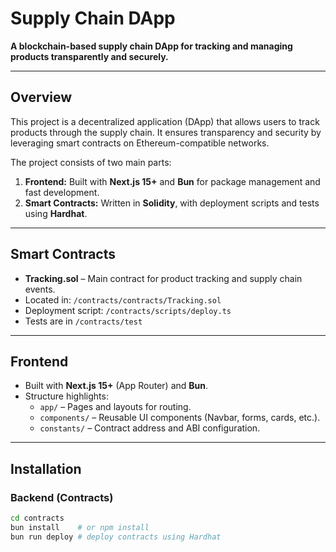 # Supply Chain DApp

**A blockchain-based supply chain DApp for tracking and managing products transparently and securely.**

---

## Overview

This project is a decentralized application (DApp) that allows users to track products through the supply chain. It ensures transparency and security by leveraging smart contracts on Ethereum-compatible networks.  

The project consists of two main parts:  

1. **Frontend:** Built with **Next.js 15+** and **Bun** for package management and fast development.  
2. **Smart Contracts:** Written in **Solidity**, with deployment scripts and tests using **Hardhat**.  

---

## Smart Contracts

- **Tracking.sol** – Main contract for product tracking and supply chain events.  
- Located in: `/contracts/contracts/Tracking.sol`  
- Deployment script: `/contracts/scripts/deploy.ts`  
- Tests are in `/contracts/test`  

---

## Frontend

- Built with **Next.js 15+** (App Router) and **Bun**.  
- Structure highlights:
  - `app/` – Pages and layouts for routing.  
  - `components/` – Reusable UI components (Navbar, forms, cards, etc.).  
  - `constants/` – Contract address and ABI configuration.  

---

## Installation

### Backend (Contracts)

```bash
cd contracts
bun install    # or npm install
bun run deploy # deploy contracts using Hardhat
